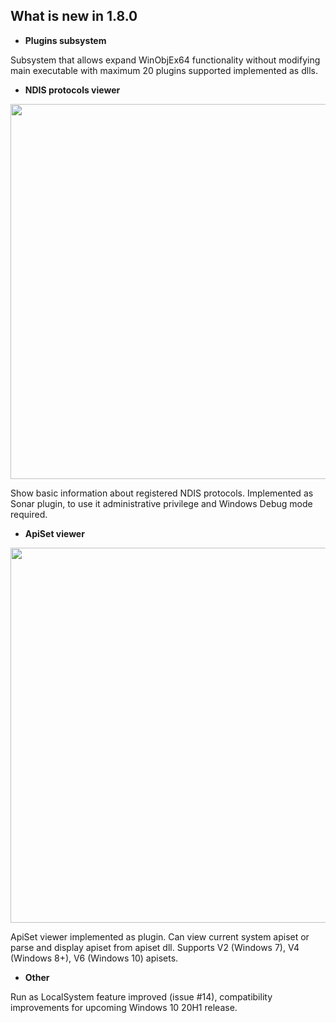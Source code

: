 
## What is new in 1.8.0

 - **Plugins subsystem**

Subsystem that allows expand WinObjEx64 functionality without modifying main executable with maximum 20 plugins supported implemented as dlls.

 - **NDIS protocols viewer**

<img src="https://raw.githubusercontent.com/hfiref0x/WinObjEx64/master/Screenshots/NdisProtocols.png" width="600" />

Show basic information about registered NDIS protocols. Implemented as Sonar plugin, to use it administrative privilege and Windows Debug mode required.

 - **ApiSet viewer**

<img src="https://raw.githubusercontent.com/hfiref0x/WinObjEx64/master/Screenshots/ApiSetView.png" width="600" />

ApiSet viewer implemented as plugin. Can view current system apiset or parse and display apiset from apiset dll. Supports V2 (Windows 7), V4 (Windows 8+), V6 (Windows 10) apisets.

 - **Other**
 
  Run as LocalSystem feature improved (issue #14), compatibility improvements for upcoming Windows 10 20H1 release.
